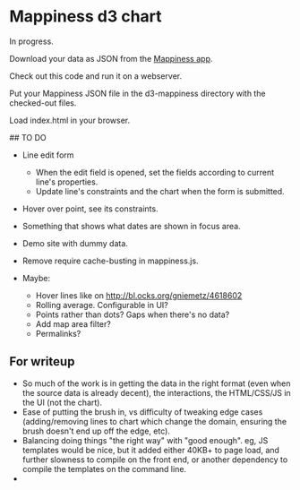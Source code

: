 # Mappiness d3 chart

In progress.

Download your data as JSON from the [Mappiness app](http://www.mappiness.org.uk/). 

Check out this code and run it on a webserver.

Put your Mappiness JSON file in the d3-mappiness directory with the checked-out files.

Load index.html in your browser.

## TO DO

* Line edit form
  * When the edit field is opened, set the fields according to current line's properties.
  * Update line's constraints and the chart when the form is submitted.
* Hover over point, see its constraints.
* Something that shows what dates are shown in focus area.
* Demo site with dummy data.
* Remove require cache-busting in mappiness.js.

* Maybe:
  * Hover lines like on http://bl.ocks.org/gniemetz/4618602
  * Rolling average. Configurable in UI?
  * Points rather than dots? Gaps when there's no data?
  * Add map area filter?
  * Permalinks?


## For writeup

* So much of the work is in getting the data in the right format (even when the source data is already decent), the interactions, the HTML/CSS/JS in the UI (not the chart).
* Ease of putting the brush in, vs difficulty of tweaking edge cases (adding/removing lines to chart which change the domain, ensuring the brush doesn't end up off the edge, etc).
* Balancing doing things "the right way" with "good enough". eg, JS templates would be nice, but it added either 40KB+ to page load, and further slowness to compile on the front end, or another dependency to compile the templates on the command line.
*
